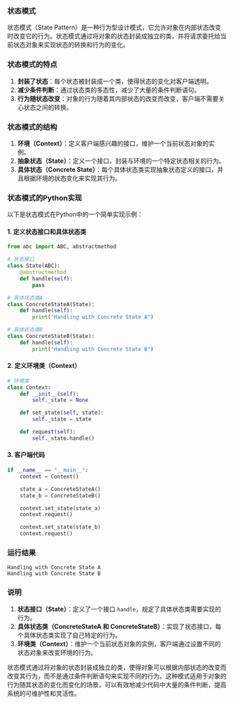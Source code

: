 ### 状态模式

状态模式（State Pattern）是一种行为型设计模式，它允许对象在内部状态改变时改变它的行为。状态模式通过将对象的状态封装成独立的类，并将请求委托给当前状态对象来实现状态的转换和行为的变化。

### 状态模式的特点

1. **封装了状态**：每个状态被封装成一个类，使得状态的变化对客户端透明。
2. **减少条件判断**：通过状态类的多态性，减少了大量的条件判断语句。
3. **行为随状态改变**：对象的行为随着其内部状态的改变而改变，客户端不需要关心状态之间的转换。

### 状态模式的结构

1. **环境（Context）**：定义客户端感兴趣的接口，维护一个当前状态对象的实例。
2. **抽象状态（State）**：定义一个接口，封装与环境的一个特定状态相关的行为。
3. **具体状态（Concrete State）**：每个具体状态类实现抽象状态定义的接口，并且根据环境的状态变化来实现其行为。

### 状态模式的Python实现

以下是状态模式在Python中的一个简单实现示例：

#### 1. 定义状态接口和具体状态类

```python
from abc import ABC, abstractmethod

# 状态接口
class State(ABC):
    @abstractmethod
    def handle(self):
        pass

# 具体状态类A
class ConcreteStateA(State):
    def handle(self):
        print("Handling with Concrete State A")

# 具体状态类B
class ConcreteStateB(State):
    def handle(self):
        print("Handling with Concrete State B")
```

#### 2. 定义环境类（Context）

```python
# 环境类
class Context:
    def __init__(self):
        self._state = None

    def set_state(self, state):
        self._state = state

    def request(self):
        self._state.handle()
```

#### 3. 客户端代码

```python
if __name__ == "__main__":
    context = Context()

    state_a = ConcreteStateA()
    state_b = ConcreteStateB()

    context.set_state(state_a)
    context.request()

    context.set_state(state_b)
    context.request()
```

### 运行结果

```plaintext
Handling with Concrete State A
Handling with Concrete State B
```

### 说明

1. **状态接口（State）**：定义了一个接口 `handle`，规定了具体状态类需要实现的行为。
2. **具体状态类（ConcreteStateA 和 ConcreteStateB）**：实现了状态接口，每个具体状态类实现了自己特定的行为。
3. **环境类（Context）**：维护一个当前状态对象的实例，客户端通过设置不同的状态对象来改变环境的行为。

状态模式通过将对象的状态封装成独立的类，使得对象可以根据内部状态的改变而改变其行为，而不是通过条件判断语句来实现不同的行为。这种模式适用于对象的行为随其状态的变化而变化的场景，可以有效地减少代码中大量的条件判断，提高系统的可维护性和灵活性。